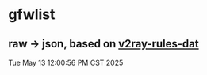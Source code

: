 # gfwlist
## raw -> json, based on [v2ray-rules-dat](https://github.com/Loyalsoldier/v2ray-rules-dat)
Tue May 13 12:00:56 PM CST 2025

